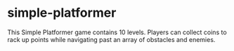 # simple-platformer
This Simple Platformer game contains 10 levels. Players can collect coins to rack up points while navigating past an array of obstacles and enemies.

